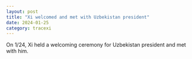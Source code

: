 ```yaml
---
layout: post
title: "Xi welcomed and met with Uzbekistan president"
date: 2024-01-25
category: tracexi
---
```


On 1/24, Xi held a welcoming ceremony for Uzbekistan president and met with him.

